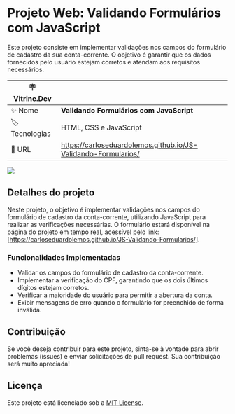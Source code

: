 # Projeto Web: Validando Formulários com JavaScript

Este projeto consiste em implementar validações nos campos do formulário de cadastro da sua conta-corrente. O objetivo é garantir que os dados fornecidos pelo usuário estejam corretos e atendam aos requisitos necessários.

| :placard: Vitrine.Dev |     |
| -------------  | --- |
| :sparkles: Nome        | **Validando Formulários com JavaScript**
| :label: Tecnologias | HTML, CSS e JavaScript
| :rocket: URL         | https://carloseduardolemos.github.io/JS-Validando-Formularios/

<!-- Inserir imagem com a #vitrinedev ao final do link -->
![](https://raw.githubusercontent.com/seu-usuario/seu-repositorio/main/imagens/screenshot.png#vitrinedev)

## Detalhes do projeto

Neste projeto, o objetivo é implementar validações nos campos do formulário de cadastro da conta-corrente, utilizando JavaScript para realizar as verificações necessárias. O formulário estará disponível na página do projeto em tempo real, acessível pelo link: [https://carloseduardolemos.github.io/JS-Validando-Formularios/].

### Funcionalidades Implementadas

- Validar os campos do formulário de cadastro da conta-corrente.
- Implementar a verificação do CPF, garantindo que os dois últimos dígitos estejam corretos.
- Verificar a maioridade do usuário para permitir a abertura da conta.
- Exibir mensagens de erro quando o formulário for preenchido de forma inválida.

## Contribuição

Se você deseja contribuir para este projeto, sinta-se à vontade para abrir problemas (issues) e enviar solicitações de pull request. Sua contribuição será muito apreciada!

## Licença

Este projeto está licenciado sob a [MIT License](https://github.com/seu-usuario/seu-repositorio/blob/main/LICENSE).